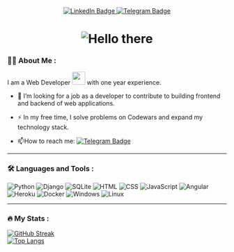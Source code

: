 <div id="badges" align="center">
  <a href="https://www.linkedin.com/in/alaksiej-sinica-095910231/">
    <img src="https://img.shields.io/badge/LinkedIn-blue?style=for-the-badge&logo=linkedin&logoColor=white" alt="LinkedIn Badge"/>
  </a>
  <a href="https://t.me/AlLeoSin">
    <img src="https://img.shields.io/badge/Telegram-blue?style=for-the-badge&logo=telegram&logoColor=white" alt="Telegram Badge"/>
  </a>
</div>
<div id="views counter" align="center">
  <img src="https://komarev.com/ghpvc/?username=alleosin&style=flat-square&color=blue" alt=""/>
</div>
<h1 align="center">
  <img src="https://media.giphy.com/media/RhGbWYqUJdPWM18zI6/giphy.gif" alt="Hello there"/>
</h1>

### :man_technologist: About Me :
I am a Web Developer <img src="https://media.giphy.com/media/WUlplcMpOCEmTGBtBW/giphy.gif" width="30"> with one year experience.
- :telescope: I’m looking for a job as a developer to contribute to building frontend and backend of web applications.

- :zap: In my free time, I solve problems on Codewars and expand my technology stack.

- :mailbox:How to reach me: [![Telegram Badge](https://img.shields.io/badge/-AlLeoSin-blue?style=flat&logo=Telegram&logoColor=white)](https://t.me/AlLeoSin)

---

### :hammer_and_wrench: Languages and Tools :
![Python](https://img.shields.io/badge/Python-14354C?style=for-the-badge&logo=python&logoColor=white)
![Django](https://img.shields.io/badge/Django-092E20?style=for-the-badge&logo=django&logoColor=white)
![SQLite](https://img.shields.io/badge/SQLite-07405E?style=for-the-badge&logo=sqlite&logoColor=white)
![HTML](https://img.shields.io/badge/HTML-239120?style=for-the-badge&logo=html5&logoColor=white)
![CSS](https://img.shields.io/badge/CSS-239120?&style=for-the-badge&logo=css3&logoColor=white)
![JavaScript](https://img.shields.io/badge/JavaScript-F7DF1E?style=for-the-badge&logo=javascript&logoColor=black)
![Angular](https://img.shields.io/badge/Angular-DD0031?style=for-the-badge&logo=angular&logoColor=white)
![Heroku](https://img.shields.io/badge/Heroku-430098?style=for-the-badge&logo=heroku&logoColor=white)
![Docker](https://img.shields.io/badge/Docker-316192?style=for-the-badge&logo=docker&logoColor=white)
![Windows](https://img.shields.io/badge/Windows-0078D6?style=for-the-badge&logo=windows&logoColor=white)
![Linux](https://img.shields.io/badge/Linux-FCC624?style=for-the-badge&logo=linux&logoColor=black)

---

### :fire: My Stats :
[![GitHub Streak](https://github-readme-streak-stats.herokuapp.com?user=alleosin&theme=transparent&hide_border=true&fire=FF2222)](https://git.io/streak-stats)<br>
[![Top Langs](https://github-readme-stats.vercel.app/api/top-langs/?username=alleosin&layout=compact&theme=vision-friendly-dark&hide_border=true)](https://github.com/anuraghazra/github-readme-stats)
<!--
**alleosin/alleosin** is a ✨ _special_ ✨ repository because its `README.md` (this file) appears on your GitHub profile.

Here are some ideas to get you started:

- 🔭 I’m currently working on ...
- 🌱 I’m currently learning ...
- 👯 I’m looking to collaborate on ...
- 🤔 I’m looking for help with ...
- 💬 Ask me about ...
- 📫 How to reach me: ...
- 😄 Pronouns: ...
- ⚡ Fun fact: ...
-->
